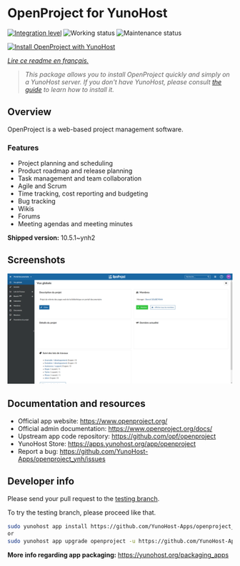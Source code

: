 <!--
N.B.: This README was automatically generated by https://github.com/YunoHost/apps/tree/master/tools/README-generator
It shall NOT be edited by hand.
-->

# OpenProject for YunoHost

[![Integration level](https://dash.yunohost.org/integration/openproject.svg)](https://dash.yunohost.org/appci/app/openproject) ![Working status](https://ci-apps.yunohost.org/ci/badges/openproject.status.svg) ![Maintenance status](https://ci-apps.yunohost.org/ci/badges/openproject.maintain.svg)

[![Install OpenProject with YunoHost](https://install-app.yunohost.org/install-with-yunohost.svg)](https://install-app.yunohost.org/?app=openproject)

*[Lire ce readme en français.](./README_fr.md)*

> *This package allows you to install OpenProject quickly and simply on a YunoHost server.
If you don't have YunoHost, please consult [the guide](https://yunohost.org/#/install) to learn how to install it.*

## Overview

OpenProject is a web-based project management software.

### Features

- Project planning and scheduling
- Product roadmap and release planning
- Task management and team collaboration
- Agile and Scrum
- Time tracking, cost reporting and budgeting
- Bug tracking
- Wikis
- Forums
- Meeting agendas and meeting minutes


**Shipped version:** 10.5.1~ynh2

## Screenshots

![Screenshot of OpenProject](./doc/screenshots/screenshot1.png)

## Documentation and resources

* Official app website: <https://www.openproject.org/>
* Official admin documentation: <https://www.openproject.org/docs/>
* Upstream app code repository: <https://github.com/opf/openproject>
* YunoHost Store: <https://apps.yunohost.org/app/openproject>
* Report a bug: <https://github.com/YunoHost-Apps/openproject_ynh/issues>

## Developer info

Please send your pull request to the [testing branch](https://github.com/YunoHost-Apps/openproject_ynh/tree/testing).

To try the testing branch, please proceed like that.

``` bash
sudo yunohost app install https://github.com/YunoHost-Apps/openproject_ynh/tree/testing --debug
or
sudo yunohost app upgrade openproject -u https://github.com/YunoHost-Apps/openproject_ynh/tree/testing --debug
```

**More info regarding app packaging:** <https://yunohost.org/packaging_apps>
